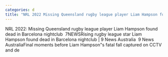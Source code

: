 ```yaml
---
categories: d
title: "NRL 2022 Missing Queensland rugby league player Liam Hampson found dead in Barcelona nightclub  7NEWS"
---
```

NRL 2022: Missing Queensland rugby league player Liam Hampson found dead in Barcelona nightclub&nbsp;&nbsp;7NEWSRising rugby league star Liam Hampson found dead in Barcelona nightclub | 9 News Australia&nbsp;&nbsp;9 News AustraliaFinal moments before Liam Hampson"s fatal fall captured on CCTV and de